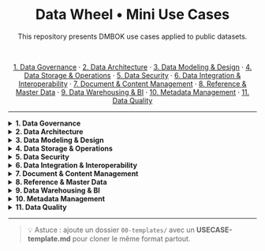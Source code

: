 <h1 align="center"> Data Wheel • Mini Use Cases</h1>

<p align="center">
This repository presents DMBOK use cases applied to public datasets.
</p>

<!-- espace supplémentaire -->
<br/>

<p align="center">
  <a href="#01">1. Data Governance</a> ·
  <a href="#02">2. Data Architecture</a> ·
  <a href="#03">3. Data Modeling & Design</a> ·
  <a href="#04">4. Data Storage & Operations</a> ·
  <a href="#05">5. Data Security</a> ·
  <a href="#06">6. Data Integration & Interoperability</a> ·
  <a href="#07">7. Document & Content Management</a> ·
  <a href="#08">8. Reference & Master Data</a> ·
  <a href="#09">9. Data Warehousing & BI</a> ·
  <a href="#10">10. Metadata Management</a> ·
  <a href="#11">11. Data Quality</a>
</p>

---

<details id="01">
  <summary><b>1. Data Governance</b></summary>

- Dossier : `./01-data-governance/`  
- Idées UC : RACI, politique de nommage, glossaire métier

</details>

<details id="02">
  <summary><b>2. Data Architecture</b></summary>

- Dossier : `./02-data-architecture/`  
- Idées UC : principes d’architecture, zones de données, schémas logiques

</details>

<details id="03">
  <summary><b>3. Data Modeling & Design</b></summary>

- Dossier : `./03-data-modeling-design/`  
- Idées UC : modèles conceptuels/ERD, normalisation, conventions

</details>

<details id="04">
  <summary><b>4. Data Storage & Operations</b></summary>

- Dossier : `./04-data-storage-operations/`  
- Idées UC : sauvegardes, archivage, policies de rétention

</details>

<details id="05">
  <summary><b>5. Data Security</b></summary>

- Dossier : `./05-data-security/`  
- Idées UC : RBAC de base, classification des données, principes RGPD

</details>

<details id="06">
  <summary><b>6. Data Integration & Interoperability</b></summary>

- Dossier : `./06-data-integration-interoperability/`  
- Idées UC : déduplication multi-sources, mapping, petits pipelines

</details>

<details id="07">
  <summary><b>7. Document & Content Management</b></summary>

- Dossier : `./07-document-content-management/`  
- Idées UC : arborescence documentaire, versionning, gabarits

</details>

<details id="08">
  <summary><b>8. Reference & Master Data</b></summary>

- Dossier : `./08-reference-master-data/`  
- Idées UC : golden record simple, dictionnaire de valeurs

</details>

<details id="09">
  <summary><b>9. Data Warehousing & BI</b></summary>

- Dossier : `./09-data-warehousing-bi/`  
- Idées UC : mini-star schema, KPI de gouvernance, petit dashboard

</details>

<details id="10">
  <summary><b>10. Metadata Management</b></summary>

- Dossier : `./10-metadata-management/`  
- Idées UC : mini data catalog, lineage visuel

</details>

<details id="11">
  <summary><b>11. Data Quality</b></summary>

- Dossier : `./11-data-quality/`  
- Idées UC : complétude, unicité, règles de validation

</details>

---

> 💡 Astuce : ajoute un dossier `00-templates/` avec un **USECASE-template.md** pour cloner le même format partout.
